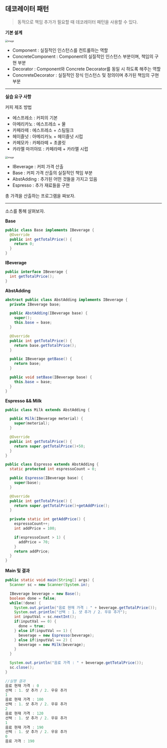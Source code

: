 ## 데코레이터 패턴

> 동적으로 책임 추가가 필요할 때 데코레이터 패턴을 사용할 수 있다.

**기본 설계**

<img src="https://user-images.githubusercontent.com/40616436/82755192-0c849380-9e0d-11ea-81ee-3da3f478d923.png" alt="image" style="zoom:50%;" />

- Component : 실질적인 인스턴스를 컨트롤하는 역할
- ConcreteComponent : Component의 실질적인 인스턴스 부분이며, 책임의 구현 부분
- Decorator : Component와 Concrete Decorator를 동일 시 하도록 해주는 역할
- ConcnreteDecorator : 실질적인 장식 인스턴스 및 정의이며 추가된 책임의 구현 부분

---

**실습 요구 사항**

커피 제조 방법

- 에스프레소 : 커피의 기본
- 아메리카노 : 에스프레소 + 물
- 카페라떼 : 에스프레소 + 스팀밀크
- 헤이즐넛 : 아메리카노 + 헤이즐넛 시럽
- 카페모카 : 카페라떼 + 초콜릿
- 캬라멜 마끼야또 : 카페라떼 + 카라멜 시럽

<img src="https://user-images.githubusercontent.com/40616436/82755374-ff1bd900-9e0d-11ea-9028-4228e34a7a49.png" alt="image" style="zoom:50%;" />

- IBeverage : 커피 가격 산출
- Base : 커피 가격 산출의 실질적인 책임 부분
- AbstAdding : 추가된 어떤 것들을 가지고 있음
- Espresso : 추가 재료들을 구현

총 가격을 산출하는 프로그램을 짜보자.

---

소스를 통해 살펴보자.

**Base**

~~~java
public class Base implements IBeverage {
  @Override
  public int getTotalPrice() {
    return 0;
  }
}
~~~

**IBeverage**

~~~java
public interface IBeverage {
  int getTotalPrice();
}
~~~

**AbstAdding**

~~~java
abstract public class AbstAdding implements IBeverage {
  private IBeverage base;

  public AbstAdding(IBeverage base) {
    super();
    this.base = base;
  }

  @Override
  public int getTotalPrice() {
    return base.getTotalPrice();
  }

  public IBeverage getBase() {
    return base;
  }

  public void setBase(IBeverage base) {
    this.base = base;
  }
}
~~~

**Espresso && Milk**

~~~java
public class Milk extends AbstAdding {

  public Milk(IBeverage meterial) {
    super(meterial);
  }

  @Override
  public int getTotalPrice() {
    return super.getTotalPrice()+50;
  }
}

public class Espresso extends AbstAdding {
  static protected int espressoCount = 0;

  public Espresso(IBeverage base) {
    super(base);
  }

  @Override
  public int getTotalPrice() {
    return super.getTotalPrice()+getAddPrice();
  }

  private static int getAddPrice() {
    espressoCount++;
    int addPrice = 100;

    if(espressoCount > 1) {
      addPrice = 70;
    }
    return addPrice;
  }
}
~~~

**Main 및 결과**

~~~java
public static void main(String[] args) {
  Scanner sc = new Scanner(System.in);

  IBeverage beverage = new Base();
  boolean done = false;
  while(!done) {
    System.out.println("음료 현재 가격 : " + beverage.getTotalPrice());
    System.out.println("선택 : 1. 샷 추가 / 2. 우유 추가");
    int inputVal = sc.nextInt();
    if(inputVal == 0) {
      done = true;
    } else if(inputVal == 1) {
      beverage = new Espresso(beverage);
    } else if(inputVal == 2) {
      beverage = new Milk(beverage);
    }
  }

  System.out.println("음료 가격 : " + beverage.getTotalPrice());
  sc.close();
}

//실행 결과
음료 현재 가격 : 0
선택 : 1. 샷 추가 / 2. 우유 추가
1
음료 현재 가격 : 100
선택 : 1. 샷 추가 / 2. 우유 추가
2
음료 현재 가격 : 120
선택 : 1. 샷 추가 / 2. 우유 추가
1
음료 현재 가격 : 190
선택 : 1. 샷 추가 / 2. 우유 추가
0
음료 가격 : 190
~~~

